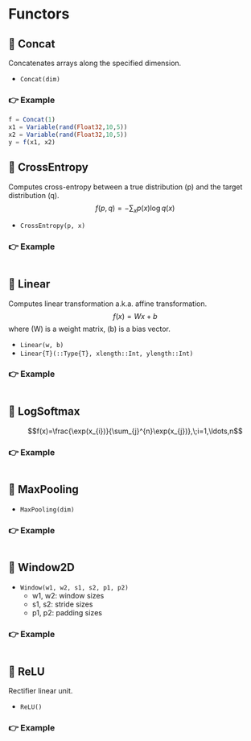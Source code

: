 # Functors

## 🔨 Concat
Concatenates arrays along the specified dimension.

- `Concat(dim)`

### 👉 Example
```julia
f = Concat(1)
x1 = Variable(rand(Float32,10,5))
x2 = Variable(rand(Float32,10,5))
y = f(x1, x2)
```

## 🔨 CrossEntropy
Computes cross-entropy between a true distribution \(p\) and the target distribution \(q\).
$$f(p,q)=-\sum_{x}p(x)\log q(x)$$

- `CrossEntropy(p, x)`

### 👉 Example
```julia
```

## 🔨 Linear
Computes linear transformation a.k.a. affine transformation.
$$f(x) = Wx + b$$
where \(W\) is a weight matrix, \(b\) is a bias vector.

- `Linear(w, b)`
- `Linear{T}(::Type{T}, xlength::Int, ylength::Int)`

### 👉 Example
```julia
```

## 🔨 LogSoftmax
$$f(x)=\frac{\exp(x_{i})}{\sum_{j}^{n}\exp(x_{j})},\;i=1,\ldots,n$$

### 👉 Example
```julia
```

## 🔨 MaxPooling

- `MaxPooling(dim)`

### 👉 Example
```julia
```

## 🔨 Window2D

- `Window(w1, w2, s1, s2, p1, p2)`
    - w1, w2: window sizes
    - s1, s2: stride sizes
    - p1, p2: padding sizes

### 👉 Example
```julia
```

## 🔨 ReLU
Rectifier linear unit.

- `ReLU()`

### 👉 Example
```julia
```
